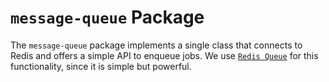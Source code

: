 # `message-queue` Package

The `message-queue` package implements a single class that connects to Redis and offers a simple API to enqueue jobs. We use [`Redis Queue`](https://python-rq.org) for this functionality, since it is simple but powerful.